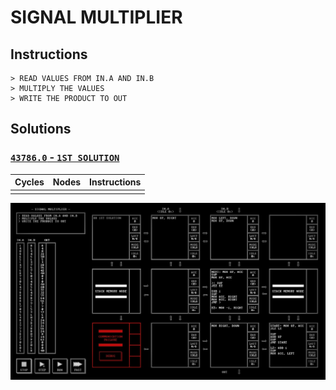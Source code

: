 # SIGNAL MULTIPLIER

## Instructions

```
> READ VALUES FROM IN.A AND IN.B
> MULTIPLY THE VALUES
> WRITE THE PRODUCT TO OUT
```

## Solutions

### [`43786.0` - `1ST SOLUTION`](43786.0.txt)

| Cycles | Nodes | Instructions |
| :----: | :---: | :----------: |
|        |       |              |

![43786.0](43786.0.jpg?raw=true)


